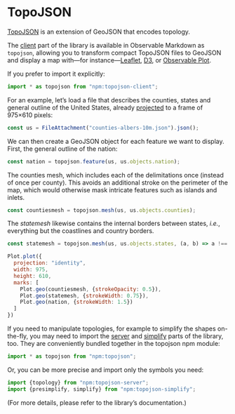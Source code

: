 # TopoJSON

[TopoJSON](https://github.com/topojson/topojson) is an extension of GeoJSON that encodes topology.

The [client](https://github.com/topojson/topojson-client) part of the library is available in Observable Markdown as `topojson`, allowing you to transform compact TopoJSON files to GeoJSON and display a map with—for instance—[Leaflet](leaflet), [D3](d3), or [Observable Plot](plot).

If you prefer to import it explicitly:

```js echo run=false
import * as topojson from "npm:topojson-client";
```

For an example, let’s load a file that describes the counties, states and general outline of the United States, already [projected](https://d3js.org/d3-geo/conic#geoAlbersUsa) to a frame of 975&times;610 pixels:

```js echo
const us = FileAttachment("counties-albers-10m.json").json();
```

We can then create a GeoJSON object for each feature we want to display. First, the general outline of the nation:

```js echo
const nation = topojson.feature(us, us.objects.nation);
```

The counties mesh, which includes each of the delimitations once (instead of once per county). This avoids an additional stroke on the perimeter of the map, which would otherwise mask intricate features such as islands and inlets.

```js echo
const countiesmesh = topojson.mesh(us, us.objects.counties);
```

The _statemesh_ likewise contains the internal borders between states, _i.e._, everything but the coastlines and country borders.

```js echo
const statemesh = topojson.mesh(us, us.objects.states, (a, b) => a !== b)
```

```js echo
Plot.plot({
  projection: "identity",
  width: 975,
  height: 610,
  marks: [
    Plot.geo(countiesmesh, {strokeOpacity: 0.5}),
    Plot.geo(statemesh, {strokeWidth: 0.75}),
    Plot.geo(nation, {strokeWidth: 1.5})
  ]
})
```

If you need to manipulate topologies, for example to simplify the shapes on-the-fly, you may need to import the [server](https://github.com/topojson/topojson-server) and [simplify](https://github.com/topojson/topojson-simplify) parts of the library, too. They are conveniently bundled together in the topojson npm module:

```js echo
import * as topojson from "npm:topojson";
```

Or, you can be more precise and import only the symbols you need:

```js echo run=false
import {topology} from "npm:topojson-server";
import {presimplify, simplify} from "npm:topojson-simplify";
```

(For more details, please refer to the library’s documentation.)

